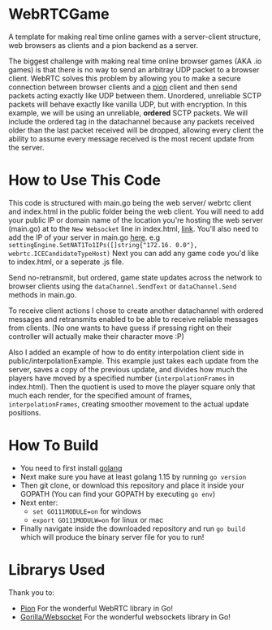 # WebRTCGame
A template for making real time online games with a server-client structure, web browsers as clients and a pion backend as a server.

The biggest challenge with making real time online browser games (AKA .io games) is that there is no way to send an arbitray UDP packet to a browser client.
WebRTC solves this problem by allowing you to make a secure connection between browser clients and a [pion](https://pion.ly/) client and then send packets acting exactly like UDP between them.
Unordered, unreliable SCTP packets will behave exactly like vanilla UDP, but with encryption. In this example, we will be using an unreliable, **ordered** SCTP packets. We will include the ordered tag in the datachannel because any packets received older than the last packet received will be dropped, allowing every client the ability to assume every message received is the most recent update from the server.

# How to Use This Code
This code is structured with main.go being the web server/ webrtc client and index.html in the public folder being the web client.
You will need to add your public IP or domain name of the location you're hosting the web server (main.go) at to the `New Websocket` line in index.html, [link](https://github.com/wawesomeNOGUI/webrtcGameTemplate/blob/d295837db00cee0f7f999ff949d708660fe523b0/public/index.html#L31). You'll also need to add the IP of your server in main.go [here](https://github.com/wawesomeNOGUI/webrtcGameTemplate/blob/b729c0f31b376b70ee5d6554f5fb4044ba09d60e/main.go#L303). e.g `settingEngine.SetNAT1To1IPs([]string{"172.16. 0.0"}, webrtc.ICECandidateTypeHost)`
Next you can add any game code you'd like to index.html, or a seperate .js file.

Send no-retransmit, but ordered, game state updates across the network to browser clients using the `dataChannel.SendText` or `dataChannel.Send` methods in main.go.

To receive client actions I chose to create another datachannel with ordered messages and retransmits enabled to be able to receive reliable messages from clients.
(No one wants to have guess if pressing right on their controller will actually make their character move :P)

Also I added an example of how to do entity interpolation client side in public/interpolationExample. This example just takes each update from the server, saves a copy of the previous update, and divides how much the players have moved by a specified number (`interpolationFrames` in index.html). Then the quotient is used to move the player square only that much each render, for the specified amount of frames, `interpolationFrames`, creating smoother movement to the actual update positions.

# How To Build
- You need to first install [golang](https://golang.org/)
- Next make sure you have at least golang 1.15 by running `go version`
- Then git clone, or download this repository and place it inside your GOPATH
  (You can find your GOPATH by executing `go env`)
- Next enter:
  - `set GO111MODULE=on` for windows
  - `export GO111MODULW=on` for linux or mac
- Finally navigate inside the downloaded repository and run `go build` which will produce the binary server file for you to run!

# Librarys Used
Thank you to:
- [Pion](https://pion.ly/)
  For the wonderful WebRTC library in Go!
- [Gorilla/Websocket](https://github.com/gorilla/websocket)
  For the wonderful websockets library in Go!

